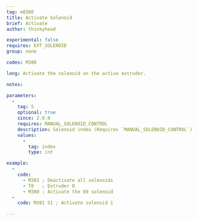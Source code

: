 ```yaml
---
tag: m0380
title: Activate Solenoid
brief: Activate
author: thinkyhead

experimental: false
requires: EXT_SOLENOID
group: none

codes: M380

long: Activate the solenoid on the active extruder.

notes:

parameters:
  -
    tag: S
    optional: true
    since: 2.0.0
    requires: MANUAL_SOLENOID_CONTROL
    description: Solenoid index (Requires `MANUAL_SOLENOID_CONTROL`)
    values:
      -
        tag: index
        type: int

example:
  -
    code:
      - M381 ; Deactivate all solenoids
      - T0   ; Extruder 0
      - M380 ; Activate the E0 solenoid
  -
    code: M381 S1 ; Activate solenoid 1

---
```


